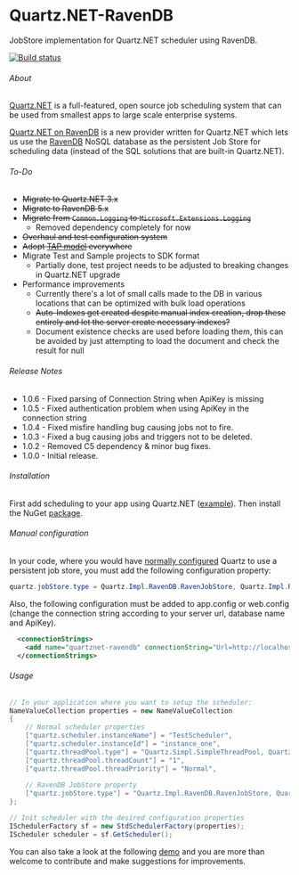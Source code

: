 # Quartz.NET-RavenDB

JobStore implementation for Quartz.NET scheduler using RavenDB.

[![Build status](https://ci.appveyor.com/api/projects/status/y8252pb1yn59yul0?svg=true)](https://ci.appveyor.com/project/nefarius/quartznet-ravendb)

###### About

[Quartz.NET](https://github.com/quartznet/quartznet) is a full-featured, open source job scheduling system that can be used from smallest apps to large scale enterprise systems.

[Quartz.NET on RavenDB](https://github.com/ravendb/quartznet-RavenDB) is a new provider written for Quartz.NET which lets us use the [RavenDB](https://ravendb.net/features) NoSQL database as the persistent Job Store for scheduling data (instead of the SQL solutions that are built-in Quartz.NET).

###### To-Do

- ~~Migrate to Quartz.NET 3.x~~
- ~~Migrate to RavenDB 5.x~~
- ~~Migrate from `Common.Logging` to `Microsoft.Extensions.Logging`~~
  - Removed dependency completely for now
- ~~Overhaul and test configuration system~~
- ~~Adopt [TAP model](https://docs.microsoft.com/en-us/dotnet/csharp/programming-guide/concepts/async/task-asynchronous-programming-model) everywhere~~
- Migrate Test and Sample projects to SDK format
  - Partially done, test project needs to be adjusted to breaking changes in Quartz.NET upgrade
- Performance improvements
  - Currently there's a lot of small calls made to the DB in various locations that can be optimized with bulk load operations
  - ~~Auto-Indexes get created despite manual index creation, drop these entirely and let the server create necessary indexes?~~
  - Document existence checks are used before loading them, this can be avoided by just attempting to load the document and check the result for null

###### Release Notes

- 1.0.6 - Fixed parsing of Connection String when ApiKey is missing
- 1.0.5 - Fixed authentication problem when using ApiKey in the connection string
- 1.0.4 - Fixed misfire handling bug causing jobs not to fire.
- 1.0.3 - Fixed a bug causing jobs and triggers not to be deleted.
- 1.0.2 - Removed C5 dependency & minor bug fixes.
- 1.0.0 - Initial release.

###### Installation

First add scheduling to your app using Quartz.NET ([example](http://www.quartz-scheduler.net/documentation/quartz-2.x/quick-start.html)).
Then install the NuGet [package](https://www.nuget.org/packages/Quartz.Impl.RavenDB/).

###### Manual configuration

In your code, where you would have [normally configured](http://www.quartz-scheduler.net/documentation/quartz-2.x/tutorial/job-stores.html) Quartz to use a persistent job store, 
you must add the following configuration property: 

```csharp
quartz.jobStore.type = Quartz.Impl.RavenDB.RavenJobStore, Quartz.Impl.RavenDB
```

Also, the following configuration must be added to app.config or web.config (change the connection string according to your server url, database name and ApiKey).

```xml
  <connectionStrings>
    <add name="quartznet-ravendb" connectionString="Url=http://localhost:8080;DefaultDatabase=MyDatabaseName;ApiKey=MyKey/MySecret"/>
  </connectionStrings>
```

###### Usage

```csharp
// In your application where you want to setup the scheduler:
NameValueCollection properties = new NameValueCollection
{
	// Normal scheduler properties
	["quartz.scheduler.instanceName"] = "TestScheduler",
	["quartz.scheduler.instanceId"] = "instance_one",
	["quartz.threadPool.type"] = "Quartz.Simpl.SimpleThreadPool, Quartz",
	["quartz.threadPool.threadCount"] = "1",
	["quartz.threadPool.threadPriority"] = "Normal",
	
	// RavenDB JobStore property
	["quartz.jobStore.type"] = "Quartz.Impl.RavenDB.RavenJobStore, Quartz.Impl.RavenDB"
};

// Init scheduler with the desired configuration properties
ISchedulerFactory sf = new StdSchedulerFactory(properties);
IScheduler scheduler = sf.GetScheduler();
```

You can also take a look at the following [demo](https://github.com/ravendb/quartznet-RavenDB/blob/master/src/Examples/RavenJobStoreDemo.cs) and you are more than welcome to contribute and make suggestions for improvements.

